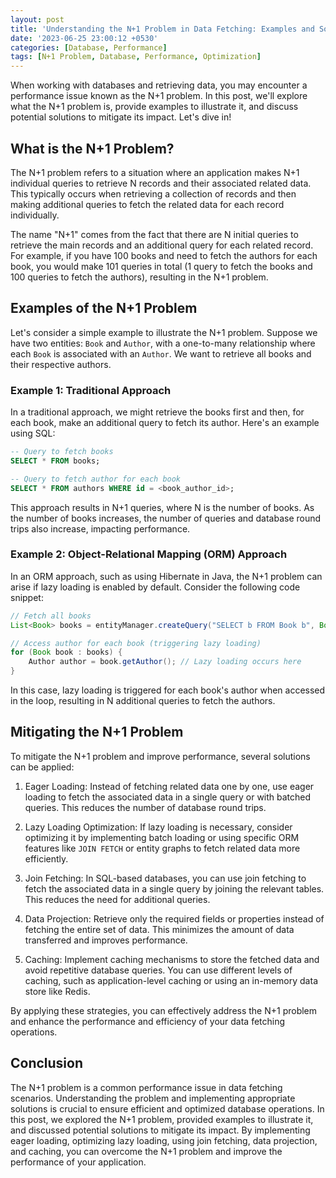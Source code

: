 ```yaml
---
layout: post
title: 'Understanding the N+1 Problem in Data Fetching: Examples and Solutions'
date: '2023-06-25 23:00:12 +0530'
categories: [Database, Performance]
tags: [N+1 Problem, Database, Performance, Optimization]
---
```


When working with databases and retrieving data, you may encounter a performance issue known as the N+1 problem. In this post, we'll explore what the N+1 problem is, provide examples to illustrate it, and discuss potential solutions to mitigate its impact. Let's dive in!

## What is the N+1 Problem?

The N+1 problem refers to a situation where an application makes N+1 individual queries to retrieve N records and their associated related data. This typically occurs when retrieving a collection of records and then making additional queries to fetch the related data for each record individually.

The name "N+1" comes from the fact that there are N initial queries to retrieve the main records and an additional query for each related record. For example, if you have 100 books and need to fetch the authors for each book, you would make 101 queries in total (1 query to fetch the books and 100 queries to fetch the authors), resulting in the N+1 problem.

## Examples of the N+1 Problem

Let's consider a simple example to illustrate the N+1 problem. Suppose we have two entities: `Book` and `Author`, with a one-to-many relationship where each `Book` is associated with an `Author`. We want to retrieve all books and their respective authors.

### Example 1: Traditional Approach

In a traditional approach, we might retrieve the books first and then, for each book, make an additional query to fetch its author. Here's an example using SQL:

```sql
-- Query to fetch books
SELECT * FROM books;

-- Query to fetch author for each book
SELECT * FROM authors WHERE id = <book_author_id>;
```

This approach results in N+1 queries, where N is the number of books. As the number of books increases, the number of queries and database round trips also increase, impacting performance.

### Example 2: Object-Relational Mapping (ORM) Approach

In an ORM approach, such as using Hibernate in Java, the N+1 problem can arise if lazy loading is enabled by default. Consider the following code snippet:

```java
// Fetch all books
List<Book> books = entityManager.createQuery("SELECT b FROM Book b", Book.class).getResultList();

// Access author for each book (triggering lazy loading)
for (Book book : books) {
    Author author = book.getAuthor(); // Lazy loading occurs here
}
```

In this case, lazy loading is triggered for each book's author when accessed in the loop, resulting in N additional queries to fetch the authors.

## Mitigating the N+1 Problem

To mitigate the N+1 problem and improve performance, several solutions can be applied:

1. Eager Loading: Instead of fetching related data one by one, use eager loading to fetch the associated data in a single query or with batched queries. This reduces the number of database round trips.

2. Lazy Loading Optimization: If lazy loading is necessary, consider optimizing it by implementing batch loading or using specific ORM features like `JOIN FETCH` or entity graphs to fetch related data more efficiently.

3. Join Fetching: In SQL-based databases, you can use join fetching to fetch the associated data in a single query by joining the relevant tables. This reduces the need for additional queries.

4. Data Projection: Retrieve only the required fields or properties instead of fetching the entire set of data. This minimizes the amount of data transferred and improves performance.

5. Caching: Implement caching mechanisms to store the fetched data and avoid repetitive database queries. You can use different levels of caching, such as application-level caching or using an in-memory data store like Redis.

By applying these strategies, you can effectively address the N+1 problem and enhance the performance and efficiency of your data fetching operations.

## Conclusion

The N+1 problem is a common performance issue in data fetching scenarios. Understanding the problem and implementing appropriate solutions is crucial to ensure efficient and optimized database operations. In this post, we explored the N+1 problem, provided examples to illustrate it, and discussed potential solutions to mitigate its impact. By implementing eager loading, optimizing lazy loading, using join fetching, data projection, and caching, you can overcome the N+1 problem and improve the performance of your application.